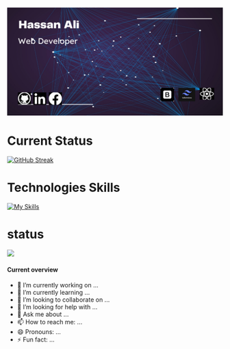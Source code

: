 [![An old rock in the desert](https://raw.githubusercontent.com/Hassan4np/hassan4np/main/assets/bannar/Hassan%20ali.png "Shiprock, New Mexico by Beau Rogers")](https://www.flickr.com/photos/beaurogers/31833779864/in/photolist-Qv3rFw-34mt9F-a9Cmfy-5Ha3Zi-9msKdv-o3hgjr-hWpUte-4WMsJ1-KUQ8N-deshUb-vssBD-6CQci6-8AFCiD-zsJWT-nNfsgB-dPDwZJ-bn9JGn-5HtSXY-6CUhAL-a4UTXB-ugPum-KUPSo-fBLNm-6CUmpy-4WMsc9-8a7D3T-83KJev-6CQ2bK-nNusHJ-a78rQH-nw3NvT-7aq2qf-8wwBso-3nNceh-ugSKP-4mh4kh-bbeeqH-a7biME-q3PtTf-brFpgb-cg38zw-bXMZc-nJPELD-f58Lmo-bXMYG-bz8AAi-bxNtNT-bXMYi-bXMY6-bXMYv)

# Current Status

[![GitHub Streak](https://github-readme-streak-stats.herokuapp.com?user=hassan4np&theme=iceberg&hide_border=true&date_format=%5BY.%5Dn.j)](https://git.io/streak-stats)

# Technologies Skills
[![My Skills](https://skillicons.dev/icons?i=html,css,tailwind,bootstrap,js,react,figma,firebase,nodejs,expressjs,mongodb&perline=6)](https://skillicons.dev)

# status

![](http://github-profile-summary-cards.vercel.app/api/cards/repos-per-language?username=hassan4np&theme=blue_green)

#### Current overview
- 🔭 I’m currently working on ...
- 🌱 I’m currently learning ...
- 👯 I’m looking to collaborate on ...
- 🤔 I’m looking for help with ...
- 💬 Ask me about ...
- 📫 How to reach me: ...
- 😄 Pronouns: ...
- ⚡ Fun fact: ...


